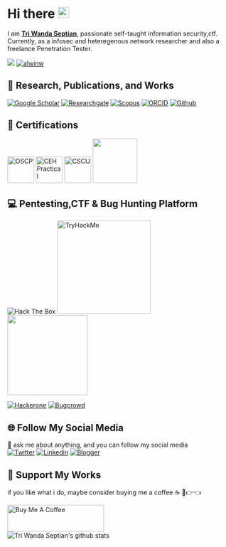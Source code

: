 # Hi there <img src="https://media.giphy.com/media/hvRJCLFzcasrR4ia7z/giphy.gif" width="25px">
I am [**Tri Wanda Septian**](https://twseptian.github.io/), passionate self-taught information security,ctf. Currently, as a infosec and heteregenous network researcher and also a freelance Penetration Tester.

![](https://komarev.com/ghpvc/?username=twseptian)
<a href="https://github.com/twseptian" target="_blank"><img alt="alwinw" src="https://badges.pufler.dev/visits/alwinw/alwinw?logo=GitHub&label=visits&color=success&logoColor=white&style=flat-square"/></a>

## 📖 **Research, Publications, and Works**<br>
[![Google Scholar](https://img.shields.io/badge/googlescholar-%234285F4.svg?&style=for-the-badge&logo=google-scholar&logoColor=white)](https://scholar.google.com.tw/citations?user=XMuXhkAAAAAJ&hl=en)
[![Researchgate](https://img.shields.io/badge/researchgate-%2300CCBB.svg?&style=for-the-badge&logo=researchgate&logoColor=white)](https://www.researchgate.net/profile/Tri_Septian)
[![Scopus](https://img.shields.io/badge/scopus-%23E9711C.svg?&style=for-the-badge&logo=scopus&logoColor=white)](https://www.scopus.com/authid/detail.uri?authorId=57194205196)
[![ORCID](https://img.shields.io/badge/-ORCID-A6CE39?style=for-the-badge&logo=ORCID&logoColor=white)](https://orcid.org/0000-0001-7031-7343)
[![Github](https://img.shields.io/badge/github-%23100000.svg?&style=for-the-badge&logo=github&logoColor=white)](https://github.com/twseptian)

## 🏅 **Certifications**<br>
<a href="https://www.credly.com/badges/e8a6460f-a564-489d-a569-30f926de907a"><img src="https://images.credly.com/size/340x340/images/e3c9ad3c-b142-45ae-bb2b-2f19ff2b742a/PWK-OSCP-badge.png" alt="OSCP" height="60" width="60"></a>
<a href="https://aspen.eccouncil.org/VerifyBadge?type=certification&a=RjLpHlv94HwrHByLKZw02VkNYlg0sDNqTcb0UnyQ760="><img src="https://aspen.eccouncil.org/Content/Badges/CertifiedBadges/CEHPRACTICAL_5FB43496785F.png" alt="CEH Practical" height="60" width="60"></a>
<a href="https://aspen.eccouncil.org/VerifyBadge?type=certification&a=PT/lBHpBqJmv25cmnUnNBgw+gbw9/7R5i+CSXG/NGXY="><img src="https://aspen.eccouncil.org/Content/Badges/CertifiedBadges/CSCU_BB8BB6E9DDE8.png" alt="CSCU" height="60" width="60"></a>
<a href="https://mikrotik.com/training/certificates/b51121c81a4786e8ce7"><img src="https://twseptian.github.io/assets/images/mtcna.png" width="100"></a>

## 💻 **Pentesting,CTF & Bug Hunting Platform**<br>
<img src="http://www.hackthebox.eu/badge/image/183432" alt="Hack The Box">
<a href="https://tryhackme.com/p/twsterlab"><img src="https://tryhackme-badges.s3.amazonaws.com/twsterlab.png" alt="TryHackMe" width="210"></a>
<a href="https://pentesterlab.com/profile/twsterlab"><img src="https://twseptian.github.io/assets/images/pentesterlab.png" width="180"></a><br>

[![Hackerone](https://img.shields.io/badge/hackerone-%23494649.svg?&style=for-the-badge&logo=hackerone&logoColor=white)](https://hackerone.com/twseptian)
[![Bugcrowd](https://img.shields.io/badge/bugcrowd-%23FE7A16.svg?&style=for-the-badge&logo=bugcrowd&logoColor=white)](https://bugcrowd.com/twseptian)

## 🌐 **Follow My Social Media**<br>
💬 ask me about anything, and you can follow my social media<br>
[![Twitter](https://img.shields.io/badge/twitter-%231DA1F2.svg?&style=for-the-badge&logo=twitter&logoColor=white)](https://twitter.com/twseptian_)
[![Linkedin](https://img.shields.io/badge/linkedin-%230077B5.svg?&style=for-the-badge&logo=linkedin&logoColor=white)](https://www.linkedin.com/in/twseptian/)
[![Blogger](https://img.shields.io/badge/blogger-%23FF5722.svg?&style=for-the-badge&logo=blogger&logoColor=white)](https://twseptian.blogspot.com/)

## 💸 **Support My Works**<br>
if you like what i do, maybe consider buying me a coffee :coffee: 🥺👉👈

<a href="https://www.buymeacoffee.com/twseptian" target="_blank"><img src="https://cdn.buymeacoffee.com/buttons/v2/default-red.png" alt="Buy Me A Coffee" style="height: 60px !important;width: 217px !important;" ></a>
</br>
![Tri Wanda Septian's github stats](https://github-readme-stats.vercel.app/api?username=twseptian&theme=blue-green)
